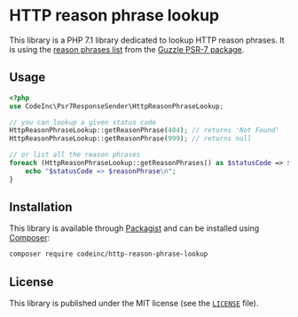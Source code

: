 # HTTP reason phrase lookup

This library is a PHP 7.1 library dedicated to lookup HTTP reason phrases. It is using the [reason phrases list](https://github.com/guzzle/psr7/blob/master/src/Response.php#L15) from the [Guzzle PSR-7 package](https://packagist.org/packages/guzzlehttp/psr7).

## Usage

```php
<?php
use CodeInc\Psr7ResponseSender\HttpReasonPhraseLookup;

// you can lookup a given status code 
HttpReasonPhraseLookup::getReasonPhrase(404); // returns 'Not Found'
HttpReasonPhraseLookup::getReasonPhrase(999); // returns null

// or list all the reason phrases
foreach (HttpReasonPhraseLookup::getReasonPhrases() as $statusCode => $reasonPhrase) {
    echo "$statusCode => $reasonPhrase\n";
}
```

## Installation

This library is available through [Packagist](https://packagist.org/packages/codeinc/http-reason-phrase-lookup) and can be installed using [Composer](https://getcomposer.org/): 

```bash
composer require codeinc/http-reason-phrase-lookup
```

## License 
This library is published under the MIT license (see the [`LICENSE`](LICENSE) file).


